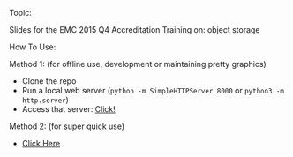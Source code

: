 Topic:

Slides for the EMC 2015 Q4 Accreditation Training on: object storage

How To Use:

Method 1: (for offline use, development or maintaining pretty graphics)
* Clone the repo
* Run a local web server (`python -m SimpleHTTPServer 8000` or `python3 -m http.server`)
* Access that server: [Click!](http://localhost:8000)

Method 2: (for super quick use)
* [Click Here](https://gnab.github.io/remark/remarkise?url=https%3A%2F%2Fraw.githubusercontent.com%2Femccode%2Ftraining%2Faccred-q4%2Faccreditation%2Fobject-storage%2Fobject-storage.md#1)

